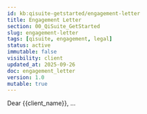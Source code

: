 ```yaml
---
id: kb:qisuite-getstarted/engagement-letter
title: Engagement Letter
section: 00_QiSuite_GetStarted
slug: engagement-letter
tags: [qisuite, engagement, legal]
status: active
immutable: false
visibility: client
updated_at: 2025-09-26
doc: engagement_letter
version: 1.0
mutable: true
---
```


Dear {{client_name}}, …

